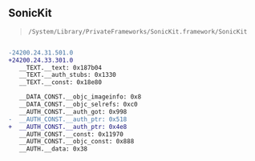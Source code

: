 ## SonicKit

> `/System/Library/PrivateFrameworks/SonicKit.framework/SonicKit`

```diff

-24200.24.31.501.0
+24200.24.33.301.0
   __TEXT.__text: 0x187b04
   __TEXT.__auth_stubs: 0x1330
   __TEXT.__const: 0x18e80

   __DATA_CONST.__objc_imageinfo: 0x8
   __DATA_CONST.__objc_selrefs: 0xc0
   __AUTH_CONST.__auth_got: 0x998
-  __AUTH_CONST.__auth_ptr: 0x518
+  __AUTH_CONST.__auth_ptr: 0x4e8
   __AUTH_CONST.__const: 0x11970
   __AUTH_CONST.__objc_const: 0x888
   __AUTH.__data: 0x38

```
